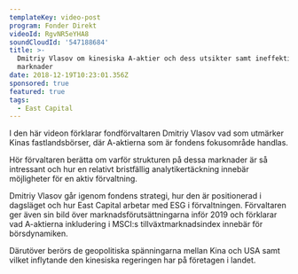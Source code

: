 ```yaml
---
templateKey: video-post
program: Fonder Direkt
videoId: RgvNR5eYHA8
soundCloudId: '547188684'
title: >-
  Dmitriy Vlasov om kinesiska A-aktier och dess utsikter samt ineffektiva
  marknader
date: 2018-12-19T10:23:01.356Z
sponsored: true
featured: true
tags:
  - East Capital
---
```

I den här videon förklarar fondförvaltaren Dmitriy Vlasov vad som utmärker Kinas fastlandsbörser, där A-aktierna som är fondens fokusområde handlas. 

Hör förvaltaren berätta om varför strukturen på dessa marknader är så intressant och hur en relativt bristfällig analytikertäckning innebär möjligheter för en aktiv förvaltning.

Dmitriy Vlasov går igenom fondens strategi, hur den är positionerad i dagsläget och hur East Capital arbetar med ESG i förvaltningen. Förvaltaren ger även sin bild över marknadsförutsättningarna inför 2019 och förklarar vad A-aktierna inkludering i MSCI:s tillväxtmarknadsindex innebär för börsdynamiken.

Därutöver berörs de geopolitiska spänningarna mellan Kina och USA samt vilket inflytande den kinesiska regeringen har på företagen i landet.
